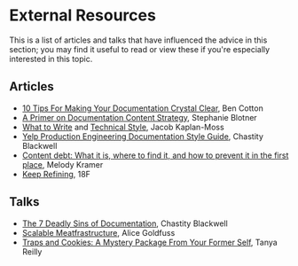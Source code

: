 # External Resources

This is a list of articles and talks that have influenced the advice in this section; you may find it useful to read or view these if you're especially interested in this topic.

## Articles
- [10 Tips For Making Your Documentation Crystal Clear](https://opensource.com/life/16/11/tips-for-clear-documentation), Ben Cotton
- [A Primer on Documentation Content Strategy](https://increment.com/documentation/primer-on-documentation-content-strategy/), Stephanie Blotner
- [What to Write](https://jacobian.org/writing/what-to-write/) and [Technical Style](https://jacobian.org/writing/technical-style/), Jacob Kaplan-Moss
- [Yelp Production Engineering Documentation Style Guide](https://engineeringblog.yelp.com/2018/10/yelp-production-engineering-documentation-style-guide.html), Chastity Blackwell
- [Content debt: What it is, where to find it, and how to prevent it in the first place](https://18f.gsa.gov/2016/05/19/content-debt-what-it-is-where-to-find-it-and-how-to-prevent-it-in-the-first-place/), Melody Kramer
- [Keep Refining](https://content-guide.18f.gov/our-approach/keep-refining/), 18F

## Talks
- [The 7 Deadly Sins of Documentation](https://www.usenix.org/conference/srecon18europe/presentation/blackwell), Chastity Blackwell
- [Scalable Meatfrastructure](https://www.usenix.org/conference/lisa15/conference-program/presentation/goldfuss), Alice Goldfuss
- [Traps and Cookies: A Mystery Package From Your Former Self](https://www.usenix.org/conference/lisa16/workshop-program/presentation/reilly), Tanya Reilly